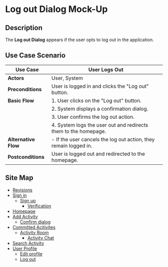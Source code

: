 # Log out Dialog Mock-Up

## Description
The **Log out Dialog** appears if the user opts to log out in the application.

## Use Case Scenario

| Use Case        | User Logs Out                                                                          |
|-----------------|----------------------------------------------------------------------------------------|
| **Actors**      | User, System                                                                           |
| **Preconditions** | User is logged in and clicks the "Log out" button.                                    |
| **Basic Flow**  | 1. User clicks on the "Log out" button.                                                 |
|                 | 2. System displays a confirmation dialog.                                               |
|                 | 3. User confirms the log out action.                                                    |
|                 | 4. System logs the user out and redirects them to the homepage.                         |
| **Alternative Flow** | - If the user cancels the log out action, they remain logged in.                   |
| **Postconditions** | User is logged out and redirected to the homepage.                                   |

## Site Map

- [Revisions](https://github.com/jbcabs14/Hiraya/blob/main/README.md)
- [Sign in](sign-in.md)
  * [Sign up](sign-up.md)
    * [Verification](verification.md)
- [Homepage](homepage.md)
- [Add Activity](add-activity.md)
   * [Confirm dialog](confirm-dialog.md)
- [Committed Acitivites](committed-activities.md)
  * [Activity Room](activity-room.md)
    * [Activity Chat](activity-chat.md)
- [Search Activity](search-activity.md)
- [User Profile](user-profile.md)
  * [Edit profile](edit-profile.md)
  * [Log out](log-out.md)

